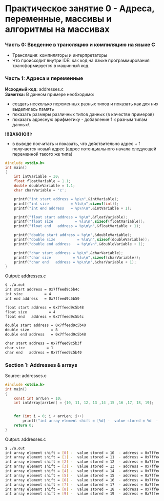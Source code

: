 # Практическое занятие 0 - Адреса, переменные, массивы и алгоритмы на массивах

### Часть 0: Введение в трансляцию и компиляцию на языке C
- Трансляция: компиляторы и интерпретаторы
- Что происходит внутри IDE: как код на языке программирования трансформируется в машинный код
### Часть 1: Адреса и переменные
**Исходный код:** addresses.с\
**Заметка:** В данном примере необходимо:
- создать несколько переменных разных типов и показать как для них выделилась память
- показать размеры различных типов данных (в качестве примеров)
- показать адресную арифметику - добавление 1 к разным типам данных\

**!!!ВАЖНО!!!:**
- в выводе посчитать и показать, что действительно адрес + 1 получается новый адрес
(адрес потенциального начала следующей переменной такого же типа)

```c 
#include <stdio.h>
int main()
{
    int intVariable = 30;
    float floatVariable = 1.1;
    double doubleVariable = 1.1;
    char charVariable = 'c';

    printf("int start address = %p\n",&intVariable);
    printf("int size          = %lu\n",sizeof(int));
    printf("int end address   = %p\n\n",&intVariable + 1);

    printf("float start address = %p\n",&floatVariable);
    printf("float size          = %lu\n",sizeof(floatVariable));
    printf("float end   address = %p\n\n",&floatVariable + 1);

    printf("double start address = %p\n",&doubleVariable);
    printf("double size          = %lu\n",sizeof(doubleVariable));
    printf("double end address   = %p\n\n",&doubleVariable + 1);

    printf("char start address = %p\n",&charVariable);
    printf("char size          = %lu\n",sizeof(charVariable));
    printf("char end   address = %p\n\n",&charVariable + 1);
}
```

Output: addresses.c
```bash
$ ./a.out 
int start address = 0x7ffeed9c5b4c
int size          = 4
int end address   = 0x7ffeed9c5b50

float start address = 0x7ffeed9c5b48
float size          = 4
float end   address = 0x7ffeed9c5b4c

double start address = 0x7ffeed9c5b40
double size          = 8
double end address   = 0x7ffeed9c5b48

char start address = 0x7ffeed9c5b3f
char size          = 1
char end   address = 0x7ffeed9c5b40
```

### Section 1: Addresses & arrays

Source: addresses.c

```c 
#include <stdio.h>
int main()
{
    const int arrLen = 10;
    int intArray[arrLen] = {10, 11, 12, 13 ,14 ,15 ,16 ,17, 18, 19};

    
    for (int i = 0; i < arrLen; i++)
        printf("int array element shift = [%d] -  value stored = %d  - address = %p\n",i, intArray[i], &intArray[i]);
    return 0;
}
```
Output: addresses.c
```bash
$ ./a.out 
int array element shift = [0] -  value stored = 10  - address = 0x7ffee9b45b20
int array element shift = [1] -  value stored = 11  - address = 0x7ffee9b45b24
int array element shift = [2] -  value stored = 12  - address = 0x7ffee9b45b28
int array element shift = [3] -  value stored = 13  - address = 0x7ffee9b45b2c
int array element shift = [4] -  value stored = 14  - address = 0x7ffee9b45b30
int array element shift = [5] -  value stored = 15  - address = 0x7ffee9b45b34
int array element shift = [6] -  value stored = 16  - address = 0x7ffee9b45b38
int array element shift = [7] -  value stored = 17  - address = 0x7ffee9b45b3c
int array element shift = [8] -  value stored = 18  - address = 0x7ffee9b45b40
int array element shift = [9] -  value stored = 19  - address = 0x7ffee9b45b44
```
